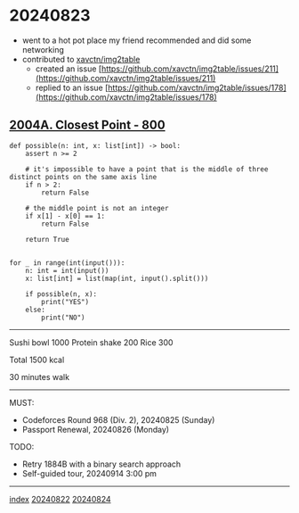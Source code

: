 <head><meta name="viewport" content="width=device-width, initial-scale=1.0, user-scalable=yes" /><meta charset="UTF-8"></head>

# 20240823

- went to a hot pot place my friend recommended and did some networking
- contributed to [xavctn/img2table](https://github.com/xavctn/img2table)
	- created an issue [https://github.com/xavctn/img2table/issues/211](https://github.com/xavctn/img2table/issues/211)
	- replied to an issue [https://github.com/xavctn/img2table/issues/178](https://github.com/xavctn/img2table/issues/178)

## [2004A. Closest Point - 800](https://codeforces.com/problemset/problem/2004/A)

```
def possible(n: int, x: list[int]) -> bool:
    assert n >= 2

    # it's impossible to have a point that is the middle of three distinct points on the same axis line
    if n > 2:
        return False

    # the middle point is not an integer
    if x[1] - x[0] == 1:
        return False

    return True


for _ in range(int(input())):
    n: int = int(input())
    x: list[int] = list(map(int, input().split()))

    if possible(n, x):
        print("YES")
    else:
        print("NO")
```

---

Sushi bowl 1000
Protein shake 200
Rice 300

Total 1500 kcal

30 minutes walk

---

MUST:

- Codeforces Round 968 (Div. 2), 20240825 (Sunday)
- Passport Renewal, 20240826 (Monday)

TODO:

- Retry 1884B with a binary search approach
- Self-guided tour, 20240914 3:00 pm

---

[index](../../index.html)
[20240822](20240822.html)
[20240824](20240824.html)
